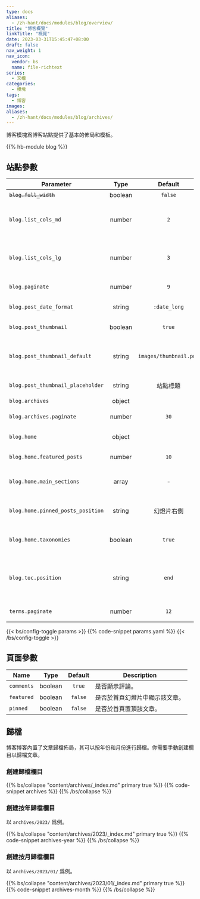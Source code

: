 ```yaml
---
type: docs
aliases:
  - /zh-hant/docs/modules/blog/overview/
title: "博客概覽"
linkTitle: "概覽"
date: 2023-03-31T15:45:47+08:00
draft: false
nav_weight: 1
nav_icon:
  vendor: bs
  name: file-richtext
series:
  - 文檔
categories:
  - 模塊
tags:
  - 博客
images:
aliases:
  - /zh-hant/docs/modules/blog/archives/
---
```


博客模塊爲博客站點提供了基本的佈局和模板。

<!--more-->

{{% hb-module blog %}}

## 站點參數

| Parameter                    |  Type   |        Default         | Description                          |
| ---------------------------- | :-----: | :--------------------: | ------------------------------------ |
| ~~`blog.full_width`~~                 | boolean |        `false`         | 是否全寬。                             |
| `blog.list_cols_md` | number | `2` | 於 `md` 斷點下，列表每行的文章數目。
| `blog.list_cols_lg` | number | `3` | 於 `lg` 斷點下，列表每行的文章數目。
| `blog.paginate`                   | number  |          `9`           | 每頁博文數量。                       |
| `blog.post_date_format`           | string  |      `:date_long`      | 博文日期格式。                       |
| `blog.post_thumbnail`             | boolean |         `true`         | 是否顯示縮略圖。                     |
| `blog.post_thumbnail_default`     | string  | `images/thumbnail.png` | 相對於 `assets` 文件夾的默認縮略圖。 |
| `blog.post_thumbnail_placeholder` | string  |        站點標題        | 縮略圖佔位符。                       |
| `blog.archives`                   | object  |                        | 歸檔設置。                           |
| `blog.archives.paginate`          | number  |          `30`          | 歸檔每頁博文數量。                   |
| `blog.home`                       | object  |                        | 博客首頁設置。                       |
| `blog.home.featured_posts`        | number  |          `10`          | 特刊博文數量。                       |
| `blog.home.main_sections`         |  array  |           -            | 博文欄目，默認所有欄目。             |
| `blog.home.pinned_posts_position` | string  |        幻燈片右側        | 置頂文章的位置，可選項：`list`。     |
| `blog.home.taxonomies`            | boolean |         `true`         | 是否於首頁顯示分類統計。             |
| `blog.toc.position` | string | `end` | `start`：內容左側、`end`：內容右側、`content`：內容上方。
| `terms.paginate` | number | `12` | 分類列表博文數量。 |

{{< bs/config-toggle params >}}
{{% code-snippet params.yaml %}}
{{< /bs/config-toggle >}}

## 頁面參數

| Name       |  Type   | Default | Description                    |
| ---------- | :-----: | :-----: | ------------------------------ |
| `comments` | boolean | `true`  | 是否顯示評論。                 |
| `featured` | boolean | `false` | 是否於首頁幻燈片中顯示該文章。 |
| `pinned`   | boolean | `false` | 是否於首頁置頂該文章。         |

## 歸檔

博客博客內置了文章歸檔佈局，其可以按年份和月份進行歸檔。你需要手動創建欄目以歸檔文章。

### 創建歸檔欄目

{{% bs/collapse "content/archives/_index.md" primary true %}}
{{% code-snippet archives %}}
{{% /bs/collapse %}}

### 創建按年歸檔欄目

以 `archives/2023/` 爲例。

{{% bs/collapse "content/archives/2023/_index.md" primary true %}}
{{% code-snippet archives-year %}}
{{% /bs/collapse %}}

### 創建按月歸檔欄目

以 `archives/2023/01/` 爲例。

{{% bs/collapse "content/archives/2023/01/_index.md" primary true %}}
{{% code-snippet archives-month %}}
{{% /bs/collapse %}}
